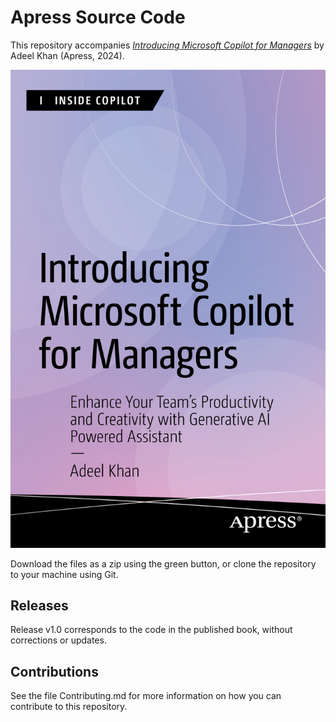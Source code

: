 # Apress Source Code

This repository accompanies [*Introducing Microsoft Copilot for Managers*](https://link.springer.com/book/9798868804182) by Adeel Khan (Apress, 2024).

[comment]: #cover
![Cover image](979-8-8688-0418-2.jpg)

Download the files as a zip using the green button, or clone the repository to your machine using Git.

## Releases

Release v1.0 corresponds to the code in the published book, without corrections or updates.

## Contributions

See the file Contributing.md for more information on how you can contribute to this repository.